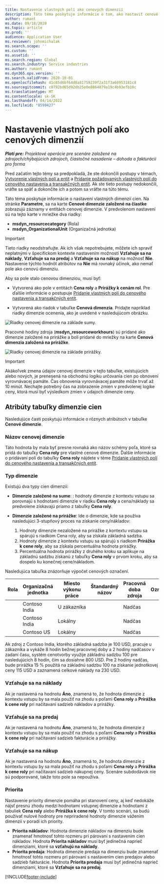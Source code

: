 ```yaml
---
title: Nastavenie vlastných polí ako cenových dimenzií
description: Táto téma poskytuje informácie o tom, ako nastaviť cenové dimenzie pomocou vlastných polí.
author: rumant
ms.date: 09/18/2020
ms.topic: article
ms.prod: ''
audience: Application User
ms.reviewer: johnmichalak
ms.search.scope: ''
ms.custom: ''
ms.assetid: ''
ms.search.region: Global
ms.search.industry: Service industries
ms.author: rumant
ms.dyn365.ops.version: ''
ms.search.validFrom: 2020-10-01
ms.openlocfilehash: 41c65d6bf64d8a81759239f2a31f3a68953181c8
ms.sourcegitcommit: c0792bd65d92db25e0e8864879a19c4b93efb10c
ms.translationtype: MT
ms.contentlocale: sk-SK
ms.lasthandoff: 04/14/2022
ms.locfileid: "8599427"
---
```

# <a name="set-up-custom-fields-as-pricing-dimensions"></a>Nastavenie vlastných polí ako cenových dimenzií

_**Platí pre:** Projektové operácie pre scenáre založené na zdrojoch/chýbajúcich zdrojoch, čiastočné nasadenie – dohoda o fakturácii pro forma_

Pred začatím tejto témy sa predpokladá, že ste dokončili postupy v témach, [Vytvorenie vlastných polí a entít](create-custom-fields-entities-pricing-dimensions.md) a [Pridanie požadovaných vlastných polí do cenového nastavenia a transakčných entít](add-custom-fields-price-setup-transactional-entities.md). Ak ste tieto postupy nedokončili, vráťte sa späť a dokončite ich a potom sa vráťte na túto tému. 

Táto téma poskytuje informácie o nastavení vlastných dimenzií cien. Na stránke **Parametre**, sa na karte **Cenové dimenzie založené na čiastke** zobrazujú záznamy v entitách cenovej dimenzie. V predvolenom nastavení sú na tejto karte v mriežke dva riadky:

- **msdyn_resourcecategory** (Rola)
- **msdyn_OrganizationalUnit** (Organizačná jednotka)

> [!IMPORTANT]
> Tieto riadky neodstraňujte. Ak ich však nepotrebujete, môžete ich spraviť neplatnými v špecifickom kontexte nastavením možností **Vzťahuje sa na náklady**, **Vzťahuje sa na predaj** a **Vzťahuje sa na nákup** na možnosť **Nie**. Nastavenie týchto hodnôt atribútov na **Nie** má rovnaký účinok, ako nemať pole ako cenovú dimenziu.

Aby sa pole stalo cenovou dimenziou, musí byť:

- Vytvorená ako pole v entitách **Cena roly** a **Prirážky k cenám rol**. Pre ďalšie informácie o postupuje [Pridanie vlastných polí do cenového nastavenia a transakčných entít](add-custom-fields-price-setup-transactional-entities.md).

- Vytvorená ako riadok v tabuľke **Cenová dimenzia**. Pridajte napríklad riadky dimenzie ocenenia, ako je uvedené v nasledujúcom obrázku. 

![Riadky cenovej dimenzie na základe sumy.](media/Amt-based-PD.png)

Pracovné hodiny zdroja (**msdyn_resourceworkhours**) sú pridané ako dimenzie založené na prirážke a boli pridané do mriežky na karte **Cenová dimenzia založená na prirážke**.

![Riadky cenovej dimenzie na základe prirážky.](media/Markup-based-PD.png)


> [!IMPORTANT]
> Akákoľvek zmena údajov cenovej dimenzie v tejto tabuľke, existujúcich alebo nových, je prenesená na obchodnú logiku určovania cien po obnovení vyrovnávacej pamäte. Čas obnovenia vyrovnávacej pamäte môže trvať až 10 minút. Nechajte potrebný čas na zobrazenie zmien v predvolenej logike ceny, ktorá musí byť výsledkom zmien v údajoch dimenzie ceny.


## <a name="attributes-of-the-pricing-dimensions-table"></a>Atribúty tabuľky dimenzie cien
Nasledujúce časti poskytujú informácie o rôznych atribútoch v tabuľke **Cenové dimenzie**.

### <a name="pricing-dimension-name"></a>Názov cenovej dimenzie
Táto hodnota by mala byť presne rovnaká ako názov schémy poľa, ktoré sa pridá do tabuľky **Cena roly** pre vlastné cenové dimenzie. Ďalšie informácie o pridávaní polí do tabuľky **Cena roly** nájdete v téme [Pridanie vlastných polí do cenového nastavenia a transakčných entít](add-custom-fields-price-setup-transactional-entities.md).

### <a name="type-of-dimension"></a>Typ dimenzie
Existujú dva typy cien dimenzií:
  
  - **Dimenzie založené na sume**: : hodnoty dimenzie z kontextu vstupu sa porovnajú s hodnotami dimenzie v riadku **Cena roly** a cena/náklady sa predvolene získavajú priamo z tabuľky **Cena roly**.
  - **Dimenzie založené na prirážke**: Ide o dimenzie, kde sa používa nasledujúci 3-stupňový proces na získanie ceny/nákladov:
 
    1. Hodnoty dimenzie nezaložené na prirážke z kontextu vstupu sa spárujú s riadkom Cena roly, aby sa získala základná sadzba.
    2. Hodnoty dimenzie z kontextu vstupu sa spárujú s riadkom **Prirážka k cene roly**, aby sa získala percentuálna hodnota prirážky.
    3. Percentuálna hodnota prirážky z druhého kroku sa aplikuje na základnú sadzbu získanú z tabuľky **Cena roly** v prvom kroku, aby sa dospelo ku konečnej cene/nákladom.
   
   Nasledujúca tabuľka znázorňuje výpočet cenových označení.
  
| Rola        | Organizačná jednotka    |Miesto výkonu práce      |Štandardný názov      |Pracovná doba zdroja      |  Označenie|
| ------------|-------------|-------------------|--------------------|-------------------------|--------:|
|             | Contoso India|U zákazníka            |                    |Nadčas                 |15     |
|             | Contoso India|Lokálny             |                    |Nadčas                 |10     |
|             | Contoso US   |Lokálny             |                    |Nadčas                 |20     |


Ak zdroj z Contoso India, ktorého základná sadzba je 100 USD, pracuje u zákazníka a vykáže 8 hodín bežnej pracovnej doby a 2 hodiny nadčasov v zadaní času, systém cenotvorby využije základnú sadzbu 100 pre nasledujúcich 8 hodín, čím sa dosiahne 800 USD. Pre 2 hodiny nadčas, bude prirážka 15 % použitá na základnú sadzbu 100 na získanie jednotkovej ceny 115 USD a zaznamená celkové náklady na 230 USD.

### <a name="applicable-to-cost"></a>Vzťahuje sa na náklady 
Ak je nastavená na hodnotu **Áno**, znamená to, že hodnota dimenzie z kontextu vstupu by sa mala použiť na zhodu s poľami **Cena roly** a **Prirážka k cene roly** pri načítavaní sadzieb nákladov a prirážky.

### <a name="applicable-to-sales"></a>Vzťahuje sa na predaj
Ak je nastavená na hodnotu **Áno**, znamená to, že hodnota dimenzie z kontextu vstupu by sa mala použiť na zhodu s poľami **Cena roly** a **Prirážka k cene roly** pri načítavaní sadzieb fakturácie a prirážky.

### <a name="applicable-to-purchase"></a>Vzťahuje sa na nákup
Ak je nastavená na hodnotu **Áno**, znamená to, že hodnota dimenzie z kontextu vstupu by sa mala použiť na zhodu s poľami **Cena roly** a **Prirážka k cene roly** pri načítavaní sadzieb nákupnej ceny. Scenáre subdodávok nie sú podporované, takže toto pole sa nepoužíva. 

### <a name="priority"></a>Priorita
Nastavenie priority dimenzie pomáha pri stanovení ceny, aj keď nedokáže nájsť presnú zhodu medzi hodnotami vstupnej dimenzie a hodnotami z tabuliek **Cena roly** alebo **Prirážka k cene roly**. V tomto scenári, sa budú používať nulové hodnoty pre nepriradené hodnoty dimenzie vážením dimenzií v poradí ich priority.

- **Priorita nákladov**: Hodnota dimenzie nákladov na dimenziu bude znamenať hmotnosť tohto rozmeru pri párovaní s nastavením cien nákladov. Hodnota **Priorita nákladov** musí byť jedinečná naprieč dimenziami, ktoré sa **vzťahujú na náklady**.
- **Priorita predaja**: Hodnota dimenzie predaja na dimenziu bude znamenať hmotnosť tohto rozmeru pri párovaní s nastavením cien predajov alebo sadzieb fakturácie. Hodnota **Priorita predaja** musí byť jedinečná naprieč dimenziami, ktoré sa **Vzťahuje sa na predaj**.


[!INCLUDE[footer-include](../includes/footer-banner.md)]